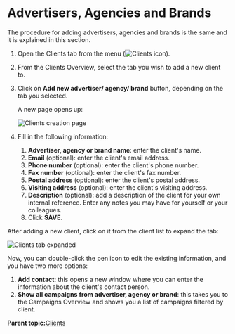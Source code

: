 # Advertisers, Agencies and Brands

The procedure for adding advertisers, agencies and brands is the same and it is explained in this section.

1.  Open the Clients tab from the menu \(![Clients icon](../../image/pulse_clients_icon.png)\).
2.  From the Clients Overview, select the tab you wish to add a new client to.
3.  Click on **Add new advertiser/ agency/ brand** button, depending on the tab you selected.

    A new page opens up:

    ![Clients creation page](../../image/pulse_clients_client_creation_page.png)

4.  Fill in the following information:
    1.  **Advertiser, agency or brand name**: enter the client's name.
    2.  **Email** \(optional\): enter the client's email address.
    3.  **Phone number** \(optional\): enter the client's phone number.
    4.  **Fax number** \(optional\): enter the client's fax number.
    5.  **Postal address** \(optional\): enter the client's postal address.
    6.  **Visiting address** \(optional\): enter the client's visiting address.
    7.  **Description** \(optional\): add a description of the client for your own internal reference. Enter any notes you may have for yourself or your colleagues.
    8.  Click **SAVE**.

After adding a new client, click on it from the client list to expand the tab:

![Clients tab expanded](../../image/pulse_clients_expand_client_tab.png)

Now, you can double-click the pen icon to edit the existing information, and you have two more options:

1.  **Add contact**: this opens a new window where you can enter the information about the client's contact person.
2.  **Show all campaigns from advertiser, agency or brand**: this takes you to the Campaigns Overview and shows you a list of campaigns filtered by client.

**Parent topic:**[Clients](../../../oadtech/ad_serving/ug/clients.md)

